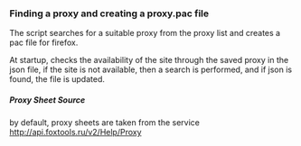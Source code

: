 ### Finding a proxy and creating a proxy.pac file

The script searches for a suitable proxy from the proxy list and creates a pac file for firefox.

At startup, checks the availability of the site through the saved proxy in the json file, if the site is not available, then a search is performed, and if json is found, the file is updated.

##### Proxy Sheet Source
by default, proxy sheets are taken from the service http://api.foxtools.ru/v2/Help/Proxy